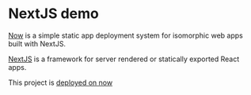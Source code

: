 # NextJS demo

[Now](https://zeit.co/) is a simple static app deployment system for isomorphic web apps built with NextJS.

[NextJS](https://github.com/zeit/next.js/) is a framework for server rendered or statically exported React apps. 

This project is [deployed on now](https://next-demo-rqjnxkecbo.now.sh/)